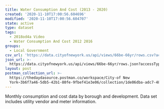 ```yaml
---
title: Water Consumption And Cost (2013 - 2020)
created: '2020-11-10T17:00:56.604696'
modified: '2020-11-10T17:00:56.604707'
state: active
type: dataset
tags:
  - 2018od4a Video
  - Water Consumption And Cost 2012 2016
groups:
  - Local Government
csv_url: 'https://data.cityofnewyork.us/api/views/66be-66yr/rows.csv?accessType=DOWNLOAD'
json_url: >-
  https://data.cityofnewyork.us/api/views/66be-66yr/rows.json?accessType=DOWNLOAD
layout: post
postman_collection_url: >-
  https://thedaydasource.postman.co/workspace/City-of New
  York~3b6f7a46-5db5-42b1-80fe-9fbef41e3e06/collection/1de06dba-adc7-4871-add5-f022e7ecf1db
---
```

Monthly consumption and cost data by borough and development. Data set includes utility vendor and meter information.

